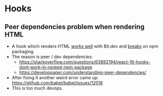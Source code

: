# Hooks

## Peer dependencies problem when rendering HTML

- A hook which renders HTML [works well](https://github.com/osequi/react-css-perspective/blob/master/src/components/SquareMove/SquareMove.js) with Bit.dev and [breaks](https://github.com/osequi/use-controls) on npm packaging.
- The reason is peer / dev dependencies:
  - https://stackoverflow.com/questions/63892194/react-16-hooks-dont-work-in-nested-npm-package
  - https://developpaper.com/understanding-peer-dependencies/
- After fixing it another weird error came up: https://github.com/babel/babel/issues/12018
- This is too much devops.

